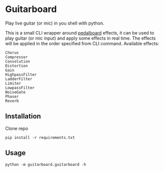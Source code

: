 # Guitarboard

Play live guitar (or mic) in you shell with python. 

This is a small CLI wrapper around [pedalboard](https://github.com/spotify/pedalboard) effects, it can be used to play  guitar (or mic input) and apply some effects in real time.
The effects will be applied in the order specified from CLI command. 
Available effects:
    
    Chorus
    Compressor
    Convolution
    Distortion
    Gain
    HighpassFilter
    LadderFilter
    Limiter
    LowpassFilter
    NoiseGate
    Phaser
    Reverb

## Installation 
    
Clone repo
    
    pip install -r requirements.txt
 
## Usage
   
    python -m guitarboard.guitarboard -h